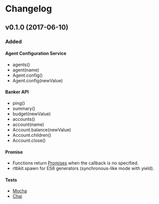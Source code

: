 
# Changelog

## v0.1.0 (2017-06-10)  
### Added
#### Agent Configuration Service
* agents()
* agent(name)
* Agent.config()
* Agent.config(newValue)

#### Banker API
* ping()
* summary()
* budget(newValue)
* accounts()
* account(name)
* Account.balance(newValue)
* Account.children()
* Account.close()

#### Promise
* Functions return [Promises] when the callback is no specified.
* rtbkit.spawn for ES6 generators (synchronous-like mode with yield).

#### Tests
* [Mocha]
* [Chai]


[Promises]: https://developer.mozilla.org/en/docs/Web/JavaScript/Reference/Global_Objects/Promise
[Mocha]: https://mochajs.org/
[Chai]: http://chaijs.com/